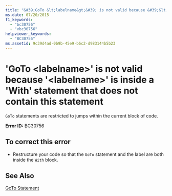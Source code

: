 ```yaml
---
title: "&#39;GoTo &lt;labelname&gt;&#39; is not valid because &#39;&lt;labelname&gt;&#39; is inside a &#39;With&#39; statement that does not contain this statement"
ms.date: 07/20/2015
f1_keywords: 
  - "bc30756"
  - "vbc30756"
helpviewer_keywords: 
  - "BC30756"
ms.assetid: 9c39d4ad-0b9b-45e9-b6c2-d983144b5b23
---
```

# &#39;GoTo &lt;labelname&gt;&#39; is not valid because &#39;&lt;labelname&gt;&#39; is inside a &#39;With&#39; statement that does not contain this statement
`GoTo` statements are restricted to jumps within the current block of code.  
  
 **Error ID:** BC30756  
  
## To correct this error  
  
- Restructure your code so that the `GoTo` statement and the label are both inside the `With` block.  
  
## See Also  
 [GoTo Statement](../../visual-basic/language-reference/statements/goto-statement.md)
